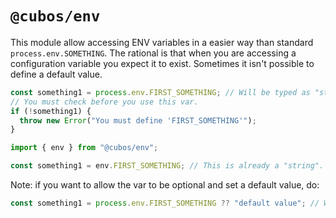 # `@cubos/env`

This module allow accessing ENV variables in a easier way than standard `process.env.SOMETHING`. The rational is that when you are accessing a configuration variable you expect it to exist. Sometimes it isn't possible to define a default value.

```typescript
const something1 = process.env.FIRST_SOMETHING; // Will be typed as "string | undefined"
// You must check before you use this var.
if (!something1) {
  throw new Error("You must define 'FIRST_SOMETHING'");
}

import { env } from "@cubos/env";

const something1 = env.FIRST_SOMETHING; // This is already a "string". Will throw it the var is not defined.
```

Note: if you want to allow the var to be optional and set a default value, do:

```typescript
const something1 = process.env.FIRST_SOMETHING ?? "default value"; // Will be typed as "string"
```
